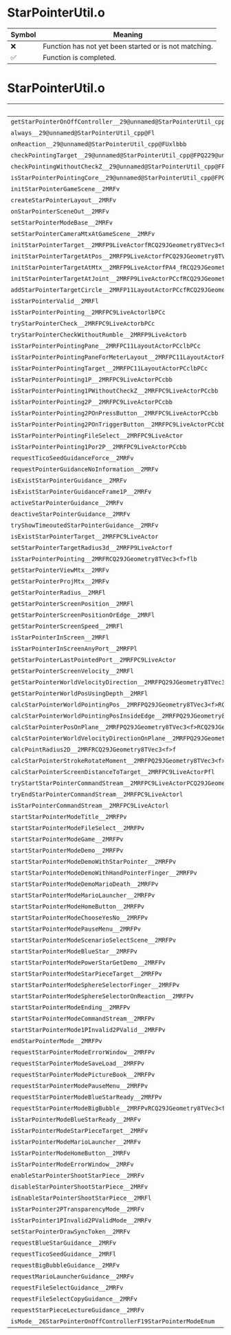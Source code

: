 # StarPointerUtil.o
| Symbol | Meaning 
| ------------- | ------------- 
| :x: | Function has not yet been started or is not matching. 
| :white_check_mark: | Function is completed. 


# StarPointerUtil.o
| Symbol | Decompiled? |
| ------------- | ------------- |
| `getStarPointerOnOffController__29@unnamed@StarPointerUtil_cpp@Fv` | :x: |
| `always__29@unnamed@StarPointerUtil_cpp@Fl` | :x: |
| `onReaction__29@unnamed@StarPointerUtil_cpp@FUxlbbb` | :x: |
| `checkPointingTarget__29@unnamed@StarPointerUtil_cpp@FPQ229@unnamed@StarPointerUtil_cpp@21StarPointerTargetInfoRCQ29JGeometry8TVec3<f>RCQ29JGeometry8TVec2<f>ff` | :x: |
| `checkPointingWithoutCheckZ__29@unnamed@StarPointerUtil_cpp@FPQ229@unnamed@StarPointerUtil_cpp@21StarPointerTargetInfoRCQ29JGeometry8TVec3<f>RCQ29JGeometry8TVec2<f>ff` | :x: |
| `isStarPointerPointingCore__29@unnamed@StarPointerUtil_cpp@FPQ229@unnamed@StarPointerUtil_cpp@21StarPointerTargetInfoPC9LiveActorlPFPQ229@unnamed@StarPointerUtil_cpp@21StarPointerTargetInfoRCQ29JGeometry8TVec3<f>RCQ29JGeometry8TVec2<f>ff_bPFl_bbbb` | :x: |
| `initStarPointerGameScene__2MRFv` | :x: |
| `createStarPointerLayout__2MRFv` | :x: |
| `onStarPointerSceneOut__2MRFv` | :x: |
| `setStarPointerModeBase__2MRFv` | :x: |
| `setStarPointerCameraMtxAtGameScene__2MRFv` | :x: |
| `initStarPointerTarget__2MRFP9LiveActorfRCQ29JGeometry8TVec3<f>` | :x: |
| `initStarPointerTargetAtPos__2MRFP9LiveActorfPCQ29JGeometry8TVec3<f>RCQ29JGeometry8TVec3<f>` | :x: |
| `initStarPointerTargetAtMtx__2MRFP9LiveActorfPA4_fRCQ29JGeometry8TVec3<f>` | :x: |
| `initStarPointerTargetAtJoint__2MRFP9LiveActorPCcfRCQ29JGeometry8TVec3<f>` | :x: |
| `addStarPointerTargetCircle__2MRFP11LayoutActorPCcfRCQ29JGeometry8TVec2<f>PCc` | :x: |
| `isStarPointerValid__2MRFl` | :x: |
| `isStarPointerPointing__2MRFPC9LiveActorlbPCc` | :x: |
| `tryStarPointerCheck__2MRFPC9LiveActorbPCc` | :x: |
| `tryStarPointerCheckWithoutRumble__2MRFP9LiveActorb` | :x: |
| `isStarPointerPointingPane__2MRFPC11LayoutActorPCclbPCc` | :x: |
| `isStarPointerPointingPaneForMeterLayout__2MRFPC11LayoutActorPCclbPCc` | :x: |
| `isStarPointerPointingTarget__2MRFPC11LayoutActorPCclbPCc` | :x: |
| `isStarPointerPointing1P__2MRFPC9LiveActorPCcbb` | :x: |
| `isStarPointerPointing1PWithoutCheckZ__2MRFPC9LiveActorPCcbb` | :x: |
| `isStarPointerPointing2P__2MRFPC9LiveActorPCcbb` | :x: |
| `isStarPointerPointing2POnPressButton__2MRFPC9LiveActorPCcbb` | :x: |
| `isStarPointerPointing2POnTriggerButton__2MRFPC9LiveActorPCcbb` | :x: |
| `isStarPointerPointingFileSelect__2MRFPC9LiveActor` | :x: |
| `isStarPointerPointing1Por2P__2MRFPC9LiveActorPCcbb` | :x: |
| `requestTicoSeedGuidanceForce__2MRFv` | :x: |
| `requestPointerGuidanceNoInformation__2MRFv` | :x: |
| `isExistStarPointerGuidance__2MRFv` | :x: |
| `isExistStarPointerGuidanceFrame1P__2MRFv` | :x: |
| `activeStarPointerGuidance__2MRFv` | :x: |
| `deactiveStarPointerGuidance__2MRFv` | :x: |
| `tryShowTimeoutedStarPointerGuidance__2MRFv` | :x: |
| `isExistStarPointerTarget__2MRFPC9LiveActor` | :x: |
| `setStarPointerTargetRadius3d__2MRFP9LiveActorf` | :x: |
| `isStarPointerPointing__2MRFRCQ29JGeometry8TVec3<f>flb` | :x: |
| `getStarPointerViewMtx__2MRFv` | :x: |
| `getStarPointerProjMtx__2MRFv` | :x: |
| `getStarPointerRadius__2MRFl` | :x: |
| `getStarPointerScreenPosition__2MRFl` | :x: |
| `getStarPointerScreenPositionOrEdge__2MRFl` | :x: |
| `getStarPointerScreenSpeed__2MRFl` | :x: |
| `isStarPointerInScreen__2MRFl` | :x: |
| `isStarPointerInScreenAnyPort__2MRFPl` | :x: |
| `getStarPointerLastPointedPort__2MRFPC9LiveActor` | :x: |
| `getStarPointerScreenVelocity__2MRFl` | :x: |
| `getStarPointerWorldVelocityDirection__2MRFPQ29JGeometry8TVec3<f>l` | :x: |
| `getStarPointerWorldPosUsingDepth__2MRFl` | :x: |
| `calcStarPointerWorldPointingPos__2MRFPQ29JGeometry8TVec3<f>RCQ29JGeometry8TVec3<f>l` | :x: |
| `calcStarPointerWorldPointingPosInsideEdge__2MRFPQ29JGeometry8TVec3<f>RCQ29JGeometry8TVec3<f>l` | :x: |
| `calcStarPointerPosOnPlane__2MRFPQ29JGeometry8TVec3<f>RCQ29JGeometry8TVec3<f>RCQ29JGeometry8TVec3<f>lb` | :x: |
| `calcStarPointerWorldVelocityDirectionOnPlane__2MRFPQ29JGeometry8TVec3<f>RCQ29JGeometry8TVec3<f>RCQ29JGeometry8TVec3<f>l` | :x: |
| `calcPointRadius2D__2MRFRCQ29JGeometry8TVec3<f>f` | :x: |
| `calcStarPointerStrokeRotateMoment__2MRFPQ29JGeometry8TVec3<f>RCQ29JGeometry8TVec3<f>fl` | :x: |
| `calcStarPointerScreenDistanceToTarget__2MRFPC9LiveActorPfl` | :x: |
| `tryStartStarPointerCommandStream__2MRFPC9LiveActorPCQ29JGeometry8TVec3<f>lb` | :x: |
| `tryEndStarPointerCommandStream__2MRFPC9LiveActorl` | :x: |
| `isStarPointerCommandStream__2MRFPC9LiveActorl` | :x: |
| `startStarPointerModeTitle__2MRFPv` | :x: |
| `startStarPointerModeFileSelect__2MRFPv` | :x: |
| `startStarPointerModeGame__2MRFPv` | :x: |
| `startStarPointerModeDemo__2MRFPv` | :x: |
| `startStarPointerModeDemoWithStarPointer__2MRFPv` | :x: |
| `startStarPointerModeDemoWithHandPointerFinger__2MRFPv` | :x: |
| `startStarPointerModeDemoMarioDeath__2MRFPv` | :x: |
| `startStarPointerModeMarioLauncher__2MRFPv` | :x: |
| `startStarPointerModeHomeButton__2MRFPv` | :x: |
| `startStarPointerModeChooseYesNo__2MRFPv` | :x: |
| `startStarPointerModePauseMenu__2MRFPv` | :x: |
| `startStarPointerModeScenarioSelectScene__2MRFPv` | :x: |
| `startStarPointerModeBlueStar__2MRFPv` | :x: |
| `startStarPointerModePowerStarGetDemo__2MRFPv` | :x: |
| `startStarPointerModeStarPieceTarget__2MRFPv` | :x: |
| `startStarPointerModeSphereSelectorFinger__2MRFPv` | :x: |
| `startStarPointerModeSphereSelectorOnReaction__2MRFPv` | :x: |
| `startStarPointerModeEnding__2MRFPv` | :x: |
| `startStarPointerModeCommandStream__2MRFPv` | :x: |
| `startStarPointerMode1PInvalid2PValid__2MRFPv` | :x: |
| `endStarPointerMode__2MRFPv` | :x: |
| `requestStarPointerModeErrorWindow__2MRFPv` | :x: |
| `requestStarPointerModeSaveLoad__2MRFPv` | :x: |
| `requestStarPointerModePictureBook__2MRFPv` | :x: |
| `requestStarPointerModePauseMenu__2MRFPv` | :x: |
| `requestStarPointerModeBlueStarReady__2MRFPv` | :x: |
| `requestStarPointerModeBigBubble__2MRFPvRCQ29JGeometry8TVec3<f>` | :x: |
| `isStarPointerModeBlueStarReady__2MRFv` | :x: |
| `isStarPointerModeStarPieceTarget__2MRFv` | :x: |
| `isStarPointerModeMarioLauncher__2MRFv` | :x: |
| `isStarPointerModeHomeButton__2MRFv` | :x: |
| `isStarPointerModeErrorWindow__2MRFv` | :x: |
| `enableStarPointerShootStarPiece__2MRFv` | :x: |
| `disableStarPointerShootStarPiece__2MRFv` | :x: |
| `isEnableStarPointerShootStarPiece__2MRFl` | :x: |
| `isStarPointer2PTransparencyMode__2MRFv` | :x: |
| `isStarPointer1PInvalid2PValidMode__2MRFv` | :x: |
| `setStarPointerDrawSyncToken__2MRFv` | :x: |
| `requestBlueStarGuidance__2MRFv` | :x: |
| `requestTicoSeedGuidance__2MRFl` | :x: |
| `requestBigBubbleGuidance__2MRFv` | :x: |
| `requestMarioLauncherGuidance__2MRFv` | :x: |
| `requestFileSelectGuidance__2MRFv` | :x: |
| `requestFileSelectCopyGuidance__2MRFv` | :x: |
| `requestStarPieceLectureGuidance__2MRFv` | :x: |
| `isMode__26StarPointerOnOffControllerF19StarPointerModeEnum` | :x: |

